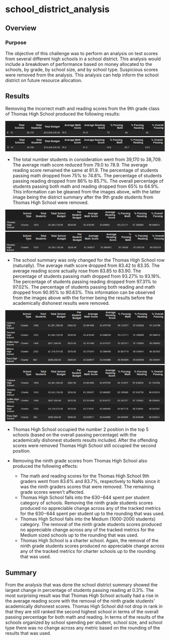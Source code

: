 # school_district_analysis

## Overview

### Purpose
The objective of this challenge was to perform an analysis on test scores from several different high schools in a school district.
This analysis would include a breakdown of performance based on money allocated to the schools, by grade, by school size, and by school type.
Suspicious scores were removed from the analysis.
This analysis can help inform the school district on future resource allocation.

## Results
Removing the incorrect math and reading scores from the 9th grade class of Thomas High School produced the following results:

![district summary before](Resources/district_summary_before.png)
![district summary after](Resources/district_summary_after.png)
- The total number students in consideration went from 39,170 to 38,709.
The average math score reduced from 79.0 to 78.9.
The average reading score remained the same at 81.9.
The percentage of students passing math dropped from 75% to 74.8%.
The percentage of students passing reading dropped from 86% to 85.7%.
The overall percentage of students passing both math and reading dropped from 65% to 64.9%.
This information can be gleaned from the images above, with the latter image being the district summary after the 9th grade students from Thomas High School were removed.

![Thomas high school before](Resources/thomas_high_school_summary_before.png)
![Thomas high school after](Resources/thomas_high_school_summary_after.png)
- The school summary was only changed for the Thomas High School row (naturally).
The average math score dropped from 83.42 to 83.35.
The average reading score actually rose from 83.85 to 83.90.
The percentage of students passing math dropped from 93.27% to 93.19%.
The percentage of students passing reading dropped from 97.31% to 97.02%.
The percentage of students passing both reading and math dropped from 90.95% to 90.63%.
This information can be observed from the images above with the former being the results before the academically dishonest results were removed.

![top 5 schools before](Resources/top_5_before.png)
![top 5 schools after](Resources/top_5_after.png)
- Thomas High School occupied the number 2 position in the top 5 schools (based on the overall passing percentage) with the academically dishonest students results included.
After the offending scores were removed Thomas High School still occupied the second position.

- Removing the ninth grade scores from Thomas High School also produced the following effects:
  - The math and reading scores for the Thomas High School 9th graders went from 83.6% and 83.7%, respectively to NaNs since it was the ninth graders scores that were removed.
  The remaining grade scores weren't affected.
  - Thomas High School falls into the $630-$644 spent per student category of schools.
  Removing the ninth grade students scores produced no appreciable change across any of the tracked metrics for the $630-$644 spent per student up to the rounding that was used.
  - Thomas High School falls into the Medium (1000-2000 students) category.
  The removal of the ninth grade students scores produced no appreciable change across any of the tracked metrics for the Medium sized schools up to the rounding that was used.
  - Thomas High School is a charter school.
  Again, the removal of the ninth grade students scores produced no appreciable change across any of the tracked metrics for charter schools up to the rounding that was used.
## Summary
From the analysis that was done the school district summary showed the largest change in percentage of students passing reading at 0.3%.
The most surprising result was that Thomas High School actually had a rise in the average reading score with the removal of the ninth grade students' academically dishonest scores.
Thomas High School did not drop in rank in that they are still ranked the second highest school in terms of the overall passing percentage for both math and reading.
In terms of the results of the schools organized by school spending per student, school size, and school type there was no change across any metric based on the rounding of the results that was used.
